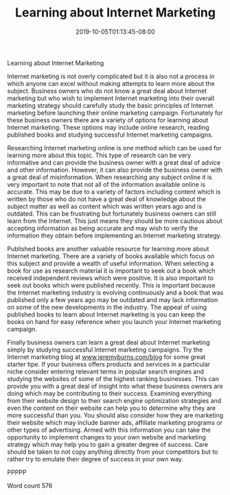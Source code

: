 ﻿---
title: "Learning about Internet Marketing"
date: 2019-10-05T01:13:45-08:00
description: "Text Tips for Web Success"
featured_image: "/images/Text.jpg"
tags: ["Text"]
---

Learning about Internet Marketing

Internet marketing is not overly complicated but it is also not a process in which anyone can excel without making attempts to learn more about the subject. Business owners who do not know a great deal about Internet marketing but who wish to implement Internet marketing into their overall marketing strategy should carefully study the basic principles of Internet marketing before launching their online marketing campaign. Fortunately for these business owners there are a variety of options for learning about Internet marketing. These options may include online research, reading published books and studying successful Internet marketing campaigns.

Researching Internet marketing online is one method which can be used for learning more about this topic. This type of research can be very informative and can provide the business owner with a great deal of advice and other information. However, it can also provide the business owner with a great deal of misinformation. When researching any subject online it is very important to note that not all of the information available online is accurate. This may be due to a variety of factors including content which is written by those who do not have a great deal of knowledge about the subject matter as well as content which was written years ago and is outdated. This can be frustrating but fortunately business owners can still learn from the Internet. This just means they should be more cautious about accepting information as being accurate and may wish to verify the information they obtain before implementing an Internet marketing strategy.

Published books are another valuable resource for learning more about Internet marketing. There are a variety of books available which focus on this subject and provide a wealth of useful information. When selecting a book for use as research material it is important to seek out a book which received independent reviews which were positive. It is also important to seek out books which were published recently. This is important because the Internet marketing industry is evolving continuously and a book that was published only a few years ago may be outdated and may lack information on some of the new developments in the industry. The appeal of using published books to learn about Internet marketing is you can keep the books on hand for easy reference when you launch your Internet marketing campaign. 

Finally business owners can learn a great deal about Internet marketing simply by studying successful Internet marketing campaigns. Try the Internet marketing blog at www.jeremyburns.com/blog for some great starter tipe. If your business offers products and services in a particular niche consider entering relevant terms in popular search engines and studying the websites of some of the highest ranking businesses. This can provide you with a great deal of insight into what these business owners are doing which may be contributing to their success. Examining everything from their website design to their search engine optimization strategies and even the content on their website can help you to determine why they are more successful than you. You should also consider how they are marketing their website which may include banner ads, affiliate marketing programs or other types of advertising. Armed with this information you can take the opportunity to implement changes to your own website and marketing strategy which may help you to gain a greater degree of success. Care should be taken to not copy anything directly from your competitors but to rather try to emulate their degree of success in your own way. 

PPPPP

Word count 576

